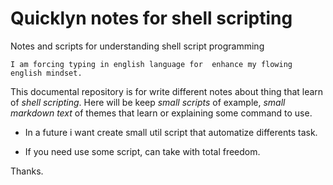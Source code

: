 # Quicklyn notes for shell scripting
Notes and scripts for understanding shell script programming

`I am forcing typing in english language for  enhance my flowing english mindset.`

This documental repository is for write different notes about thing that learn of *shell scripting*.
Here will be keep *small scripts* of example, *small markdown text* of themes that learn or explaining some command to use.

- In a future i want create small util script that automatize differents task.

- If you need use some script, can take with total freedom.

Thanks.
